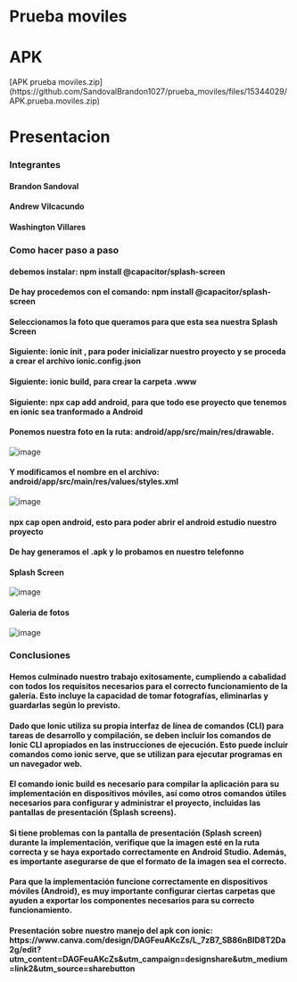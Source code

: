 
<h1>Prueba moviles</h1>
<h1>APK</h1>
[APK prueba moviles.zip](https://github.com/SandovalBrandon1027/prueba_moviles/files/15344029/APK.prueba.moviles.zip)
<h1>Presentacion</h1>
<h3>Integrantes</h3>
<h4>Brandon Sandoval</h4> 
<h4>Andrew Vilcacundo</h4> 
<h4>Washington Villares</h4> 
<h3>Como hacer paso a paso </h3>
<h4>debemos instalar: npm install @capacitor/splash-screen</h4>
<h4>De hay procedemos con el comando: npm install @capacitor/splash-screen </h4>
<h4>Seleccionamos la foto que queramos para que esta sea nuestra Splash Screen</h4>
<h4>Siguiente: ionic init , para poder inicializar nuestro proyecto y se proceda a crear el archivo ionic.config.json</h4>
<h4>Siguiente: ionic build, para crear la carpeta .www </h4>
<h4>Siguiente: npx cap add android, para que todo ese proyecto que tenemos en ionic sea tranformado a Android</h4>
<h4>Ponemos nuestra foto en la ruta: android/app/src/main/res/drawable. </h4>

![image](https://github.com/SandovalBrandon1027/prueba_moviles/assets/117743657/4c574283-75a5-4857-9714-708a26903707)
<h4> Y modificamos el nombre en el archivo: android/app/src/main/res/values/styles.xml   </h4>

![image](https://github.com/SandovalBrandon1027/prueba_moviles/assets/117743657/9c4ed4c3-f57d-4355-8035-2517689cff02)

<h4> npx cap open android, esto para poder abrir el android estudio nuestro proyecto</h4>

<h4>De hay generamos el .apk y lo probamos en nuestro telefonno</h4>
<h4>Splash Screen</h4>

![image](https://github.com/SandovalBrandon1027/prueba_moviles/assets/117743657/a5bca6f7-46be-4732-bd8b-106a73d193ac)
<h4>Galeria de fotos</h4>

![image](https://github.com/SandovalBrandon1027/prueba_moviles/assets/117743657/2070fdb7-990e-44f6-b4b8-dec7a85261f0)

<h3>Conclusiones</h3>
<h4>Hemos culminado nuestro trabajo exitosamente, cumpliendo a cabalidad con todos los requisitos necesarios para el correcto funcionamiento de la galería. Esto incluye la capacidad de tomar fotografías, eliminarlas y guardarlas según lo previsto.
</h4>
<h4>Dado que Ionic utiliza su propia interfaz de línea de comandos (CLI) para tareas de desarrollo y compilación, se deben incluir los comandos de Ionic CLI apropiados en las instrucciones de ejecución. Esto puede incluir comandos como ionic serve, que se utilizan para ejecutar programas en un navegador web.</h4>
<h4>El comando ionic build es necesario para compilar la aplicación para su implementación en dispositivos móviles, así como otros comandos útiles necesarios para configurar y administrar el proyecto, incluidas las pantallas de presentación (Splash screens).</h4>
<h4>Si tiene problemas con la pantalla de presentación (Splash screen) durante la implementación, verifique que la imagen esté en la ruta correcta y se haya exportado correctamente en Android Studio. Además, es importante asegurarse de que el formato de la imagen sea el correcto.</h4>
<h4>Para que la implementación funcione correctamente en dispositivos móviles (Android), es muy importante configurar ciertas carpetas que ayuden a exportar los componentes necesarios para su correcto funcionamiento.</h4>

<h4> Presentación sobre nuestro manejo del apk con ionic:
https://www.canva.com/design/DAGFeuAKcZs/L_7zB7_SB86nBID8T2Da2g/edit?utm_content=DAGFeuAKcZs&utm_campaign=designshare&utm_medium=link2&utm_source=sharebutton
</h4>
